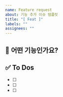 ```yaml
---
name: Feature request
about: 기능 추가 이슈 템플릿
title: "[ Feat ]"
labels: ""
assignees: ""
---
```


<!-- 제목은 [ Feat ] 내용 으로 작성합니다  -->

## 💚 어떤 기능인가요?

## ✅ To Dos

- [ ]
- [ ]
- [ ]
